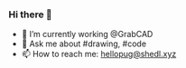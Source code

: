 ### Hi there 👋

- 🔭 I’m currently working @GrabCAD
- 💬 Ask me about #drawing, #code
- 📫 How to reach me: hellopug@shedl.xyz

